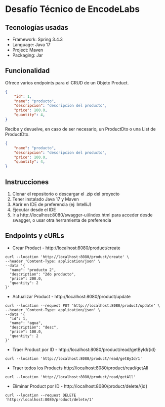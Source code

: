 # Desafío Técnico de EncodeLabs 
## Tecnologías usadas
* Framework: Spring 3.4.3
* Language: Java 17
* Project: Maven
* Packaging: Jar

## Funcionalidad
Ofrece varios endpoints para el CRUD de un Objeto Product.  
```json
{
    "id": 1,
    "name": "producto",
    "descripcion": "descripcion del producto",
    "price": 100.0,
    "quantity": 4,
}
```

Recibe y devuelve, en caso de ser necesario, un ProductDto o una List de ProductDto.
```json
{
    "name": "producto",
    "descripcion": "descripcion del producto",
    "price": 100.0,
    "quantity": 4,
}
```

## Instrucciones
1. Clonar el repositorio o descargar el .zip del proyecto
2. Tener instalado Java 17 y Maven
3. Abrir en IDE de preferencia (ej: IntelliJ)
4. Ejecutar desde el IDE
5. Ir a http://localhost:8080/swagger-ui/index.html para acceder desde swagger, o usar otra herramienta de preferencia

## Endpoints y cURLs
* Crear Product - http://localhost:8080/product/create
```curl
curl --location 'http://localhost:8080/product/create' \
--header 'Content-Type: application/json' \
--data '{
  "name": "producto 2",
  "description": "2do producto",
  "price": 200.0,
  "quantity": 2
}'
```

* Actualizar Product - http://localhost:8080/product/update
```curl
curl --location --request PUT 'http://localhost:8080/product/update' \
--header 'Content-Type: application/json' \
--data '{
  "id": 1,
  "name": "agua",
  "description": "desc",
  "price": 100.0,
  "quantity": 2
}'
```

* Traer Product por ID - http://localhost:8080/product/read/getById/{id}
```curl
curl --location 'http://localhost:8080/product/read/getById/1'
```

* Traer todos los Products http://localhost:8080/product/read/getAll
```curl
curl --location 'http://localhost:8080/product/read/getAll'
```

* Eliminar Product por ID - http://localhost:8080/product/delete/{id}
```curl
curl --location --request DELETE 'http://localhost:8080/product/delete/1'
```
